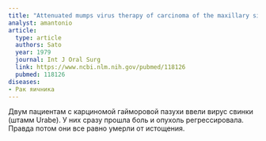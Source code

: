 ```yaml
---
title: "Attenuated mumps virus therapy of carcinoma of the maxillary sinus"
analyst: amantonio
article:
  type: article
  authors: Sato
  year: 1979
  journal: Int J Oral Surg
  link: https://www.ncbi.nlm.nih.gov/pubmed/118126
  pubmed: 118126
diseases:
- Рак яичника
---
```


Двум пациентам с карциномой гайморовой пазухи ввели вирус свинки (штамм Urabe). У них сразу прошла боль и опухоль регрессировала. Правда потом они все равно умерли от истощения.
